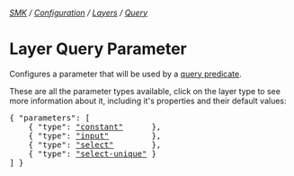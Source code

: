 ###### [SMK](../../../../..) / [Configuration](../../..) / [Layers](../..) / [Query](..)

# Layer Query Parameter

Configures a parameter that will be used by a [query predicate](../predicate).

These are all the parameter types available, click on the layer type to see more information about it, including it's properties and their default values:
<pre>
{ "parameters": [
    { "type": <a href="constant"      >"constant"</a>      },
    { "type": <a href="input"         >"input"</a>         },
    { "type": <a href="select"        >"select"</a>        },
    { "type": <a href="select-unique" >"select-unique"</a> }
] }
</pre>
